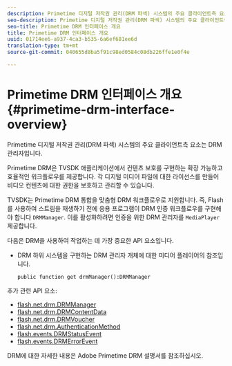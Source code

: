 ```yaml
---
description: Primetime 디지털 저작권 관리(DRM 파섹) 시스템의 주요 클라이언트측 요소는 DRM 관리자입니다.
seo-description: Primetime 디지털 저작권 관리(DRM 파섹) 시스템의 주요 클라이언트측 요소는 DRM 관리자입니다.
seo-title: Primetime DRM 인터페이스 개요
title: Primetime DRM 인터페이스 개요
uuid: 01714ee6-a937-4ca3-b535-6a6ef681ee6d
translation-type: tm+mt
source-git-commit: 040655d8ba5f91c98ed0584c08db226ffe1e0f4e

---
```



# Primetime DRM 인터페이스 개요{#primetime-drm-interface-overview}

Primetime 디지털 저작권 관리(DRM 파섹) 시스템의 주요 클라이언트측 요소는 DRM 관리자입니다.

<!--<a id="section_4DD54E085AB345FE9BE00865E56B28DB"></a>-->

Primetime DRM은 TVSDK 애플리케이션에서 컨텐츠 보호를 구현하는 확장 가능하고 효율적인 워크플로우를 제공합니다. 각 디지털 미디어 파일에 대한 라이선스를 만들어 비디오 컨텐츠에 대한 권한을 보호하고 관리할 수 있습니다.

TVSDK는 Primetime DRM 통합을 맞춤형 DRM 워크플로우로 지원합니다. 즉, Flash를 사용하여 스트림을 재생하기 전에 응용 프로그램이 DRM 인증 워크플로우를 구현해야 합니다 `DRMManager`. 이를 활성화하려면 인증을 위한 DRM 관리자를 `MediaPlayer` 제공합니다.

다음은 DRM을 사용하여 작업하는 데 가장 중요한 API 요소입니다.

* DRM 하위 시스템을 구현하는 DRM 관리자 개체에 대한 미디어 플레이어의 참조입니다.

   ```
   public function get drmManager():DRMManager 
   ```

<!--<a id="section_4204CE2731A44F67A3664AEDE8CCCA47"></a>-->

추가 관련 API 요소:

* [flash.net.drm.DRMManager](https://help.adobe.com/en_US/FlashPlatform/reference/actionscript/3/flash/net/drm/DRMManager.html)
* [flash.net.drm.DRMContentData](https://help.adobe.com/en_US/FlashPlatform/reference/actionscript/3/flash/net/drm/DRMContentData.html)
* [flash.net.drm.DRMVoucher](https://help.adobe.com/en_US/FlashPlatform/reference/actionscript/3/flash/net/drm/DRMVoucher.html)
* [flash.net.drm.AuthenticationMethod](https://help.adobe.com/en_US/FlashPlatform/reference/actionscript/3/flash/net/drm/AuthenticationMethod.html)
* [flash.events.DRMStatusEvent](https://help.adobe.com/en_US/FlashPlatform/reference/actionscript/3/flash/events/DRMStatusEvent.html)
* [flash.events.DRMErrorEvent](https://help.adobe.com/en_US/FlashPlatform/reference/actionscript/3/flash/events/DRMErrorEvent.html)

<!--<a id="section_F58941D68EB94A5EBD1C7454D2A1B17A"></a>-->

DRM에 대한 자세한 내용은 Adobe Primetime DRM 설명서를 참조하십시오.
